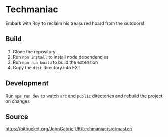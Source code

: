 # Techmaniac

Embark with Roy to reclaim his treasured hoard from the outdoors!

## Build

1. Clone the repository
2. Run `npm install` to install node dependencies
3. Run `npm run build` to build the extension
4. Copy the `dist` directory into EXT

## Development

Run `npm run dev` to watch `src` and `public` directories and rebuild the
project on changes

## Source
https://bitbucket.org/JohnGabrielUK/techmaniac/src/master/
